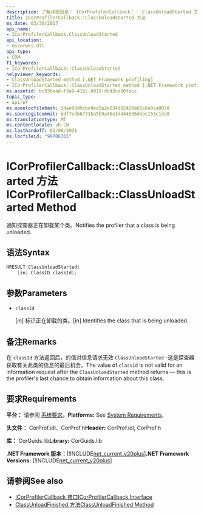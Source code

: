 ```yaml
---
description: 了解详细信息： ICorProfilerCallback：： ClassUnloadStarted 方法
title: ICorProfilerCallback::ClassUnloadStarted 方法
ms.date: 03/30/2017
api_name:
- ICorProfilerCallback.ClassUnloadStarted
api_location:
- mscorwks.dll
api_type:
- COM
f1_keywords:
- ICorProfilerCallback::ClassUnloadStarted
helpviewer_keywords:
- ClassUnloadStarted method [.NET Framework profiling]
- ICorProfilerCallback::ClassUnloadStarted method [.NET Framework profiling]
ms.assetid: bc93bead-f3a9-415c-b919-ddd3ca80facc
topic_type:
- apiref
ms.openlocfilehash: 3dae88d9cbe9ed2a2e234d02420a65c6a9ca003d
ms.sourcegitcommit: ddf7edb67715a5b9a45e3dd44536dabc153c1de0
ms.translationtype: MT
ms.contentlocale: zh-CN
ms.lasthandoff: 02/06/2021
ms.locfileid: "99706365"
---
```

# <a name="icorprofilercallbackclassunloadstarted-method"></a><span data-ttu-id="7574a-103">ICorProfilerCallback::ClassUnloadStarted 方法</span><span class="sxs-lookup"><span data-stu-id="7574a-103">ICorProfilerCallback::ClassUnloadStarted Method</span></span>

<span data-ttu-id="7574a-104">通知探查器正在卸载某个类。</span><span class="sxs-lookup"><span data-stu-id="7574a-104">Notifies the profiler that a class is being unloaded.</span></span>  
  
## <a name="syntax"></a><span data-ttu-id="7574a-105">语法</span><span class="sxs-lookup"><span data-stu-id="7574a-105">Syntax</span></span>  
  
```cpp  
HRESULT ClassUnloadStarted(  
    [in] ClassID classId);  
```  
  
## <a name="parameters"></a><span data-ttu-id="7574a-106">参数</span><span class="sxs-lookup"><span data-stu-id="7574a-106">Parameters</span></span>

- `classId`

  <span data-ttu-id="7574a-107">\[in] 标识正在卸载的类。</span><span class="sxs-lookup"><span data-stu-id="7574a-107">\[in] Identifies the class that is being unloaded.</span></span>

## <a name="remarks"></a><span data-ttu-id="7574a-108">备注</span><span class="sxs-lookup"><span data-stu-id="7574a-108">Remarks</span></span>  

 <span data-ttu-id="7574a-109">在 `classId` 方法返回后，的值对信息请求无效 `ClassUnloadStarted` -这是探查器获取有关此类的信息的最后机会。</span><span class="sxs-lookup"><span data-stu-id="7574a-109">The value of `classId` is not valid for an information request after the `ClassUnloadStarted` method returns — this is the profiler's last chance to obtain information about this class.</span></span>  
  
## <a name="requirements"></a><span data-ttu-id="7574a-110">要求</span><span class="sxs-lookup"><span data-stu-id="7574a-110">Requirements</span></span>  

 <span data-ttu-id="7574a-111">**平台：** 请参阅 [系统要求](../../get-started/system-requirements.md)。</span><span class="sxs-lookup"><span data-stu-id="7574a-111">**Platforms:** See [System Requirements](../../get-started/system-requirements.md).</span></span>  
  
 <span data-ttu-id="7574a-112">**头文件：** CorProf.idl、CorProf.h</span><span class="sxs-lookup"><span data-stu-id="7574a-112">**Header:** CorProf.idl, CorProf.h</span></span>  
  
 <span data-ttu-id="7574a-113">**库：** CorGuids.lib</span><span class="sxs-lookup"><span data-stu-id="7574a-113">**Library:** CorGuids.lib</span></span>  
  
 <span data-ttu-id="7574a-114">**.NET Framework 版本：**[!INCLUDE[net_current_v20plus](../../../../includes/net-current-v20plus-md.md)]</span><span class="sxs-lookup"><span data-stu-id="7574a-114">**.NET Framework Versions:** [!INCLUDE[net_current_v20plus](../../../../includes/net-current-v20plus-md.md)]</span></span>  
  
## <a name="see-also"></a><span data-ttu-id="7574a-115">请参阅</span><span class="sxs-lookup"><span data-stu-id="7574a-115">See also</span></span>

- [<span data-ttu-id="7574a-116">ICorProfilerCallback 接口</span><span class="sxs-lookup"><span data-stu-id="7574a-116">ICorProfilerCallback Interface</span></span>](icorprofilercallback-interface.md)
- [<span data-ttu-id="7574a-117">ClassUnloadFinished 方法</span><span class="sxs-lookup"><span data-stu-id="7574a-117">ClassUnloadFinished Method</span></span>](icorprofilercallback-classunloadfinished-method.md)
